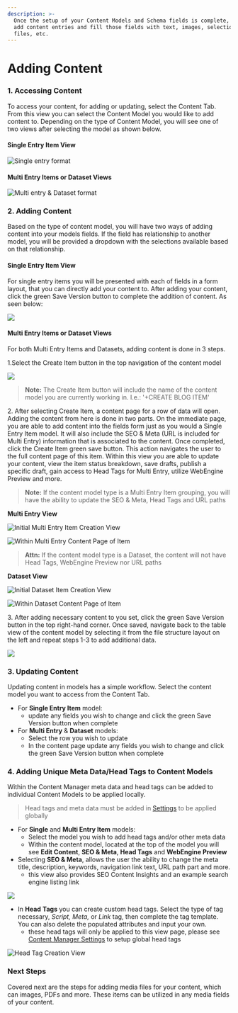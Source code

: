 ```yaml
---
description: >-
  Once the setup of your Content Models and Schema fields is complete, you can
  add content entries and fill those fields with text, images, selections,
  files, etc.
---
```


# Adding Content

### 1. Accessing Content

To access your content, for adding or updating, select the Content Tab. From this view you can select the Content Model you would like to add content to. Depending on the type of Content Model, you will see one of two views after selecting the model as shown below.&#x20;

#### Single Entry Item View

![Single entry format](<../../../.gitbook/assets/image (45).png>)

#### Multi Entry Items or Dataset Views

![Multi entry & Dataset format](<../../../.gitbook/assets/image (91).png>)

### 2. Adding Content&#x20;

Based on the type of content model, you will have two ways of adding content into your models fields. If the field has relationship to another model, you will be provided a dropdown with the selections available based on that relationship.&#x20;

#### Single Entry Item View

For single entry items you will be presented with each of fields in a form layout, that you can directly add your content to. After adding your content, click the green Save Version button to complete the addition of content.  As seen below:

![](<../../../.gitbook/assets/image (27).png>)

#### Multi Entry Items or Dataset Views

For both Multi Entry Items and Datasets, adding content is done in 3 steps.

1.Select the Create Item button in the top navigation of the content model

![](<../../../.gitbook/assets/image (73).png>)

> **Note:** The Create Item button will include the name of the content model you are currently working in. I.e.: '+CREATE BLOG ITEM'

2\. After selecting Create Item, a content page for a row of data will open. Adding the content from here is done in two parts. On the immediate page, you are able to add content into the fields form just as you would a Single Entry Item model. It will also include the SEO & Meta (URL is included for Multi Entry) information that is associated to the content. Once completed, click the Create Item green save button. This action navigates the user to the full content page of this item. Within this view you are able to update your content, view the item status breakdown, save drafts, publish a specific draft, gain access to Head Tags for Multi Entry, utilize WebEngine Preview and more.

> **Note:** If the content model type is a Multi Entry Item grouping, you will have the ability to update the SEO & Meta, Head Tags and URL paths

**Multi Entry View**

![Initial Multi Entry Item Creation View](<../../../.gitbook/assets/image (40).png>)

![Within Multi Entry Content Page of Item ](<../../../.gitbook/assets/image (99).png>)

> **Attn:** If the content model type is a Dataset, the content will not have Head Tags, WebEngine Preview nor URL paths

**Dataset View**

![Initial Dataset Item Creation View](<../../../.gitbook/assets/image (30).png>)

![Within Dataset Content Page of Item](<../../../.gitbook/assets/image (69).png>)

3\. After adding necessary content to you set, click the green Save Version button in the top right-hand corner. Once saved, navigate back to the table view of the content model by selecting it from the file structure layout on the left and repeat steps 1-3 to add additional data.

![](<../../../.gitbook/assets/image (11).png>)

### 3. Updating Content&#x20;

Updating content in models has a simple workflow. Select the content model you want to access from the Content Tab.&#x20;

* For **Single Entry Item** model:
  * update any fields you wish to change and click the green Save Version button when complete
* For **Multi Entry** & **Dataset** models:
  * Select the row you wish to update
  * In the content page update any fields you wish to change and click the green Save Version button when complete&#x20;

### 4. Adding Unique Meta Data/Head Tags to Content Models

Within the Content Manager meta data and head tags can be added to individual Content Models to be applied locally.&#x20;

> Head tags and meta data must be added in [Settings](content-manager-settings.md) to be applied globally

* For **Single** and **Multi Entry Item** models:
  * Select the model you wish to add head tags and/or other meta data
  * Within the content model, located at the top of the model you will see **Edit Content**, **SEO & Meta**, **Head Tags** and **WebEngine Preview**
* Selecting **SEO & Meta**, allows the user the ability to change the meta title, description, keywords, navigation link text, URL path part and more.&#x20;
  * this view also provides SEO Content Insights and an example search engine listing link

![](<../../../.gitbook/assets/image (76).png>)

* In **Head** **Tags** you can create custom head tags. Select the type of tag necessary, _Script, Meta,_ or _Link_ tag, then complete the tag template. You can also delete the populated attributes and input your own.
  * these head tags will only be applied to this view page, please see [Content Manager Settings](content-manager-settings.md) to setup global head tags

![Head Tag Creation View](<../../../.gitbook/assets/image (98).png>)

### Next Steps

Covered next are the steps for adding media files for your content, which can images, PDFs and more. These items can be utilized in any media fields of your content.
